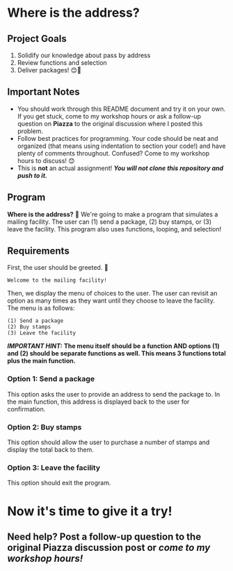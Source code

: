 # Where is the address?

## Project Goals
1. Solidify our knowledge about pass by address
2. Review functions and selection
3. Deliver packages! :blush::love_letter:

## Important Notes
* You should work through this README document and try it on your own. If you get stuck, come to my workshop hours or ask a follow-up question on __Piazza__ to the original discussion where I posted this problem.
* Follow best practices for programming. Your code should be neat and organized (that means using indentation to section your code!) and have plenty of comments throughout. Confused? Come to my workshop hours to discuss! :blush:
* This is __not__ an actual assignment! ***You will not clone this repository and push to it.***

## Program
__Where is the address?__ :love_letter: We're going to make a program that simulates a mailing facility. The user can (1) send a package, (2) buy stamps, or (3) leave the facility. This program also uses functions, looping, and selection!

## Requirements
First, the user should be greeted. :wave:

`Welcome to the mailing facility!`

Then, we display the menu of choices to the user. The user can revisit an option as many times as they want until they choose to leave the facility. The menu is as follows:

```
(1) Send a package
(2) Buy stamps
(3) Leave the facility
```

***IMPORTANT HINT:*** __The menu itself should be a function AND options (1) and (2) should be separate functions as well. This means 3 functions total plus the main function.__

### Option 1: Send a package

This option asks the user to provide an address to send the package to. In the main function, this address is displayed back to the user for confirmation.

### Option 2: Buy stamps

This option should allow the user to purchase a number of stamps and display the total back to them.

### Option 3: Leave the facility

This option should exit the program.

# Now it's time to give it a try!
## Need help? Post a follow-up question to the original Piazza discussion post __or__ ***come to my workshop hours!***
